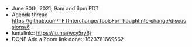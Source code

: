 - June 30th, 2021, 9am and 6pm PDT
- Agenda thread https://github.com/TFTInterchange/ToolsForThoughtInterchange/discussions/6
-
  lumalink:: https://lu.ma/wcy5ry6j
- DONE Add a Zoom link
  done:: 1623781669562